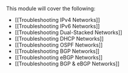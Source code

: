 


This module will cover the following:

- [[Troubleshooting IPv4 Networks]]
- [[Troubleshooting IPv6 Networks]]
- [[Troubleshooting Dual-Stacked Networks]]
- [[Troubleshooting DHCP Networks]]
- [[Troubleshooting OSPF Networks]]
- [[Troubleshooting BGP Networks]]
- [[Troubleshooting eBGP Networks]]
- [[Troubleshooting BGP & eBGP Networks]]